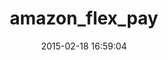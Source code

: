 ---
layout: post
title:  "amazon_flex_pay"
repo:   "kickstarter/amazon_flex_pay"
date:   2015-02-18 16:59:04
gemurl: http://github.com/kickstarter/amazon_flex_pay
---
